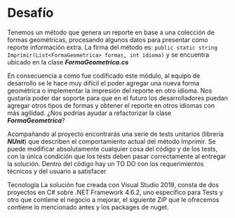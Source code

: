 # Desafío

Tenemos un método que genera un reporte en base a una colección de formas geométricas, procesando algunos datos para presentar como reporte información extra. La firma del método es: ```public static string Imprimir(List<FormaGeometrica> formas, int idioma)``` y se encuentra ubicado en la clase ***FormaGeometrica.cs***

En consecuencia a como fue codificado este módulo, al equipo de desarrollo se le hace muy difícil el poder agregar una nueva forma geométrica o implementar la impresión del reporte en otro idioma. Nos gustaría poder dar soporte para que en el futuro los desarrolladores puedan agregar otros tipos de formas y obtener el reporte en otros idiomas con más agilidad. ¿Nos podrías ayudar a refactorizar la clase ***FormaGeometrica***?

Acompañando al proyecto encontrarás una serie de tests unitarios (librería ***NUnit***) que describen el comportamiento actual del método Imprimir. Se puede modificar absolutamente cualquier cosa del código y de los tests, con la única condición que los tests deben pasar correctamente al entregar la solución.
Dentro del código hay un TO DO con los requerimientos técnicos y del usuario a satisfacer

Tecnología
La solución fue creada con Visual Studio 2019, consta de dos proyectos en C# sobre .NET Framework 4.6.2, uno específico para Tests y otro que contiene el negocio a mejorar, el siguiente ZIP que le ofrecemos contiene lo mencionado antes y los packages de nuget.
